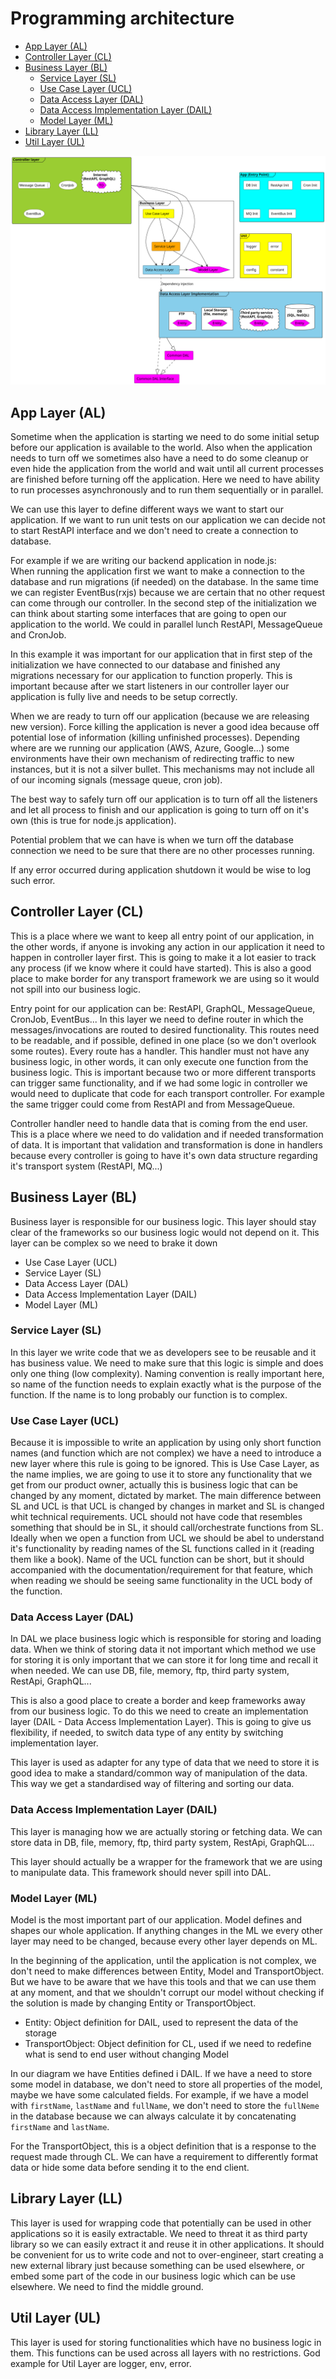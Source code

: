# Programming architecture

<!-- toc -->

- [App Layer (AL)](#app-layer-al)
- [Controller Layer (CL)](#controller-layer-cl)
- [Business Layer (BL)](#business-layer-bl)
  * [Service Layer (SL)](#service-layer-sl)
  * [Use Case Layer (UCL)](#use-case-layer-ucl)
  * [Data Access Layer (DAL)](#data-access-layer-dal)
  * [Data Access Implementation Layer (DAIL)](#data-access-implementation-layer-dail)
  * [Model Layer (ML)](#model-layer-ml)
- [Library Layer (LL)](#library-layer-ll)
- [Util Layer (UL)](#util-layer-ul)

<!-- tocstop -->

![Diagram](architecture-overview.svg)

## App Layer (AL)

Sometime when the application is starting we need to do some initial setup before our application is available to the world.
Also when the application needs to turn off we sometimes also have a need to do some cleanup or even hide the application from the
world and wait until all current processes are finished before turning off the application.
Here we need to have ability to run processes asynchronously and to run them sequentially or in parallel.

We can use this layer to define different ways we want to start our application. If we want to run unit tests on our application
we can decide not to start RestAPI interface and we don't need to create a connection to database.

For example if we are writing our backend application in node.js:  
When running the application first we want to make a connection to the database and run migrations (if needed) on the database.
In the same time we can register EventBus(rxjs) because we are certain that no other request can come through our controller.
In the second step of the initialization we can think about starting some interfaces that are going to open our application to the
world. We could in parallel lunch RestAPI, MessageQueue and CronJob.

In this example it was important for our application that in first step of the initialization we have connected to our database
and finished any migrations necessary for our application to function properly. This is important because after we start listeners
in our controller layer our application is fully live and needs to be setup correctly.

When we are ready to turn off our application (because we are releasing new version).
Force killing the application is never a good idea because off potential lose of information (killing unfinished processes).
Depending where are we running our application (AWS, Azure, Google...) some environments have their own mechanism of redirecting
traffic to new instances, but it is not a silver bullet. This mechanisms may not include all of our incoming signals (message
queue, cron job).

The best way to safely turn off our application is to turn off all the listeners and let all process to finish and our
application is going to turn off on it's own (this is true for node.js application).

Potential problem that we can have is when we turn off the database connection we need to be sure that there are no other
processes running.

If any error occurred during application shutdown it would be wise to log such error.

## Controller Layer (CL)

This is a place where we want to keep all entry point of our application, in the other words, if anyone is invoking any action in
our application it need to happen in controller layer first.
This is going to make it a lot easier to track any process (if we know where it could have started).
This is also a good place to make border for any transport framework we are using so it would not spill into our business logic.

Entry point for our application can be: RestAPI, GraphQL, MessageQueue, CronJob, EventBus...
In this layer we need to define router in which the messages/invocations are routed to desired functionality. This routes need to
be readable, and if possible, defined in one place (so we don't overlook some routes).
Every route has a handler.
This handler must not have any business logic, in other words, it can only execute one function from the business logic.
This is important because two or more different transports can trigger same functionality, and if we had some logic in controller
we would need to duplicate that code for each transport controller.
For example the same trigger could come from RestAPI and from MessageQueue.

Controller handler need to handle data that is coming from the end user. This is a place where we need to do validation and
if needed transformation of data. It is important that validation and transformation is done in handlers because every controller
is going to have it's own data structure regarding it's transport system (RestAPI, MQ...)

## Business Layer (BL)

Business layer is responsible for our business logic. This layer should stay clear of the frameworks so our business logic would
not depend on it.
This layer can be complex so we need to brake it down

- Use Case Layer (UCL)
- Service Layer (SL)
- Data Access Layer (DAL)
- Data Access Implementation Layer (DAIL)
- Model Layer (ML)

### Service Layer (SL)

In this layer we write code that we as developers see to be reusable and it has business value.
We need to make sure that this logic is simple and does only one thing (low complexity).
Naming convention is really important here, so name of the function needs to explain exactly what is the purpose of the function.
If the name is to long probably our function is to complex.

### Use Case Layer (UCL)

Because it is impossible to write an application by using only short function names (and function which are not complex) we have
a need to introduce a new layer where this rule is going to be ignored.
This is Use Case Layer, as the name implies, we are going to use it to store any functionality that we get from our product owner,
actually this is business logic that can be changed by any moment, dictated by market.
The main difference between SL and UCL is that UCL is changed by changes in market and SL is changed whit technical requirements.
UCL should not have code that resembles something that should be in SL, it should call/orchestrate functions from SL.
Ideally when we open a function from UCL we should be abel to understand it's functionality by reading names of the SL functions
called in it (reading them like a book).
Name of the UCL function can be short, but it should accompanied with the documentation/requirement for that feature, which when
reading we should be seeing same functionality in the UCL body of the function.

### Data Access Layer (DAL)

In DAL we place business logic which is responsible for storing and loading data. When we think of storing data it not important
which method we use for storing it is only important that we can store it for long time and recall it when needed.
We can use DB, file, memory, ftp, third party system, RestApi, GraphQL...

This is also a good place to create a border and keep frameworks away from our business logic.
To do this we need to create an implementation layer (DAIL - Data Access Implementation Layer).
This is going to give us flexibility, if needed, to switch data type of any entity by switching implementation layer.

This layer is used as adapter for any type of data that we need to store it is good idea to make a standard/common way of
manipulation of the data.
This way we get a standardised way of filtering and sorting our data.

### Data Access Implementation Layer (DAIL)

This layer is managing how we are actually storing or fetching data.
We can store data in DB, file, memory, ftp, third party system, RestApi, GraphQL...

This layer should actually be a wrapper for the framework that we are using to manipulate data. This framework should never spill
into DAL.

### Model Layer (ML)

Model is the most important part of our application.
Model defines and shapes our whole application.
If anything changes in the ML we every other layer may need to be changed, because every other layer depends on ML.

In the beginning of the application, until the application is not complex, we don't need to make differences between Entity, Model
and TransportObject.
But we have to be aware that we have this tools and that we can use them at any moment, and that we shouldn't corrupt our model
without checking if the solution is made by changing Entity or TransportObject.

- Entity: Object definition for DAIL, used to represent the data of the storage
- TransportObject: Object definition for CL, used if we need to redefine what is send to end user without changing Model

In our diagram we have Entities defined i DAIL. If we have a need to store some model in database, we don't need to store all
properties of the model, maybe we have some calculated fields.
For example, if we have a model with `firstName`, `lastName` and `fullName`, we don't need to store the `fullNeme` in the database
because we can always calculate it by concatenating `firstName` and `lastName`.

For the TransportObject, this is a object definition that is a response to the request made through CL. We can have a requirement
to differently format data or hide some data before sending it to the end client.

## Library Layer (LL)

This layer is used for wrapping code that potentially can be used in other applications so it is easily extractable.
We need to threat it as third party library so we can easily extract it and reuse it in other applications.
It should be convenient for us to write code and not to over-engineer, start creating a new external library just because
something can be used elsewhere, or embed some part of the code in our business logic which can be use elsewhere.
We need to find the middle ground.

## Util Layer (UL)

This layer is used for storing functionalities which have no business logic in them.
This functions can be used across all layers with no restrictions.
God example for Util Layer are logger, env, error.
